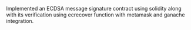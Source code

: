 Implemented an ECDSA message signature contract using solidity along with its verification using ecrecover function with metamask and ganache integration.
